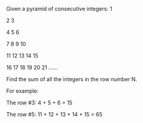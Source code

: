 Given a pyramid of consecutive integers:
1

2 3

4 5 6

7 8 9 10

11 12 13 14 15

16 17 18 19 20 21
......

Find the sum of all the integers in the row number N.

For example:

The row #3: 4 + 5 + 6 = 15

The row #5: 11 + 12 + 13 + 14 + 15 = 65

